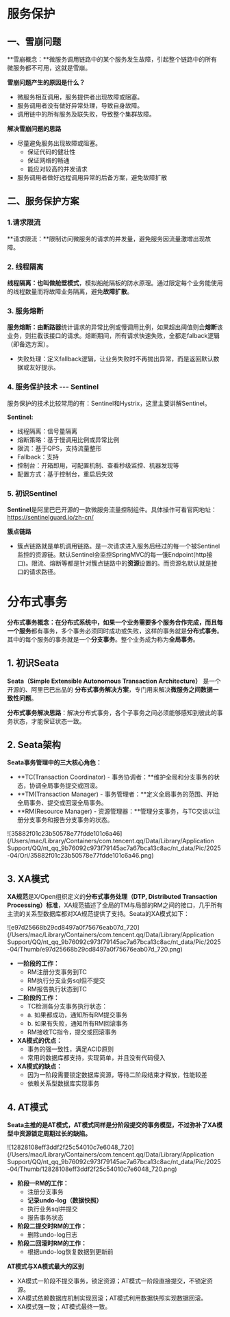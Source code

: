 # 服务保护

## 一、雪崩问题

**雪崩概念：**微服务调用链路中的某个服务发生故障，引起整个链路中的所有微服务都不可用，这就是雪崩。

**雪崩问题产生的原因是什么？**

- 微服务相互调用，服务提供者出现故障或阻塞。
- 服务调用者没有做好异常处理，导致自身故障。
- 调用链中的所有服务及联失败，导致整个集群故障。

**解决雪崩问题的思路**

- 尽量避免服务出现故障或阻塞。
  - 保证代码的健壮性
  - 保证网络的畅通
  - 能应对较高的并发请求
- 服务调用者做好远程调用异常的后备方案，避免故障扩散



## 二、服务保护方案

### 1.请求限流

**请求限流：**限制访问微服务的请求的并发量，避免服务因流量激增出现故障。



### 2. 线程隔离

**线程隔离：**也叫做**舱壁模式**，模拟船舱隔板的防水原理。通过限定每个业务能使用的线程数量而将故障业务隔离，避免**故障扩散**。



### 3. 服务熔断

**服务熔断：**由**断路器**统计请求的异常比例或慢调用比例，如果超出阈值则会**熔断**该业务，则拦截该接口的请求。熔断期间，所有请求快速失败，全都走falback逻辑（即备选方案）。

- 失败处理：定义fallback逻辑，让业务失败时不再抛出异常，而是返回默认数据或友好提示。



### 4. 服务保护技术 --- Sentinel

服务保护的技术比较常用的有：Sentinel和Hystrix，这里主要讲解Sentinel。

**Sentinel:**

- 线程隔离：信号量隔离
- 熔断策略：基于慢调用比例或异常比例
- 限流：基于QPS，支持流量整形
- Fallback：支持
- 控制台：开箱即用，可配置机制、查看秒级监控、机器发现等
- 配置方式：基于控制台，重启后失效



### 5. 初识Sentinel

**Sentinel**是阿里巴巴开源的一款微服务流量控制组件。具体操作可看官网地址：https://sentinelguard.io/zh-cn/

**簇点链路**

- 簇点链路就是单机调用链路。是一次请求进入服务后经过的每一个被Sentinel监控的资源链。默认Sentinel会监控SpringMVC的每一饿Endpoint(http接口)。限流、熔断等都是针对簇点链路中的**资源**设置的。而资源名默认就是接口的请求路径。



# 分布式事务

**分布式事务概念：**在分布式系统中，如果一个业务需要多个服务合作完成，而且**每一个服务**都有事务，多个事务必须同时成功或失败，这样的事务就是**分布式事务**。其中的每个服务的事务就是一个**分支事务**。整个业务成为称为**全局事务**。

## 1. 初识Seata

**Seata（Simple Extensible Autonomous Transaction Architecture）** 是一个开源的、阿里巴巴出品的 **分布式事务解决方案**，专门用来解决**微服务之间数据一致性问题**。

**分布式事务解决思路**：解决分布式事务，各个子事务之间必须能够感知到彼此的事务状态，才能保证状态一致。



## 2. Seata架构

**Seata事务管理中的三大核心角色：**

- **TC(Transaction Coordinator) - 事务协调者：**维护全局和分支事务的状态，协调全局事务提交或回滚。
- **TM(Transaction Manager) - 事务管理者：**定义全局事务的范围、开始全局事务、提交或回滚全局事务。
- **RM(Resource Manager) - 资源管理器：**管理分支事务，与TC交谈以注册分支事务和报告分支事务的状态。

![35882f01c23b50578e77fdde101c6a46](/Users/mac/Library/Containers/com.tencent.qq/Data/Library/Application Support/QQ/nt_qq_9b76092c973f79145ac7a67bca13c8ac/nt_data/Pic/2025-04/Ori/35882f01c23b50578e77fdde101c6a46.png)



## 3. XA模式

**XA规范**是X/Open组织定义的**分布式事务处理（DTP, Distributed Transaction Processing）标准**，XA规范描述了全局的TM与局部的RM之间的接口，几乎所有主流的关系型数据库都对XA规范提供了支持。Seata的XA模式如下：	

![e97d25668b29cd8497a0f75676eab07d_720](/Users/mac/Library/Containers/com.tencent.qq/Data/Library/Application Support/QQ/nt_qq_9b76092c973f79145ac7a67bca13c8ac/nt_data/Pic/2025-04/Thumb/e97d25668b29cd8497a0f75676eab07d_720.png)

- **一阶段的工作：**
  - RM注册分支事务到TC
  - RM执行分支业务sql但不提交
  - RM报告执行状态到TC
- **二阶段的工作：**
  - TC检测各分支事务执行状态：
  - a. 如果都成功，通知所有RM提交事务
  - b. 如果有失败，通知所有RM回滚事务
  - RM接收TC指令，提交或回滚事务
- **XA模式的优点：**
  - 事务的强一致性，满足ACID原则
  - 常用的数据库都支持，实现简单，并且没有代码侵入
- **XA模式的缺点：**
  - 因为一阶段需要锁定数据库资源，等待二阶段结束才释放，性能较差
  - 依赖关系型数据库实现事务



## 4. AT模式

**Seata主推的是AT模式，AT模式同样是分阶段提交的事务模型，不过弥补了XA模型中资源锁定周期过长的缺陷。**

![12828108eff3ddf2f25c54010c7e6048_720](/Users/mac/Library/Containers/com.tencent.qq/Data/Library/Application Support/QQ/nt_qq_9b76092c973f79145ac7a67bca13c8ac/nt_data/Pic/2025-04/Thumb/12828108eff3ddf2f25c54010c7e6048_720.png)

- **阶段一RM的工作：**
  - 注册分支事务
  - **记录undo-log（数据快照）**
  - 执行业务sql并提交
  - 报告事务状态
- **阶段二提交时RM的工作：**
  - 删除undo-log日志
- **阶段二回滚时RM的工作：**
  - 根据undo-log恢复数据到更新前

**AT模式与XA模式最大的区别**

- XA模式一阶段不提交事务，锁定资源；AT模式一阶段直接提交，不锁定资源。
- XA模式依赖数据库机制实现回滚；AT模式利用数据快照实现数据回滚。
- XA模式强一致；AT模式最终一致。
